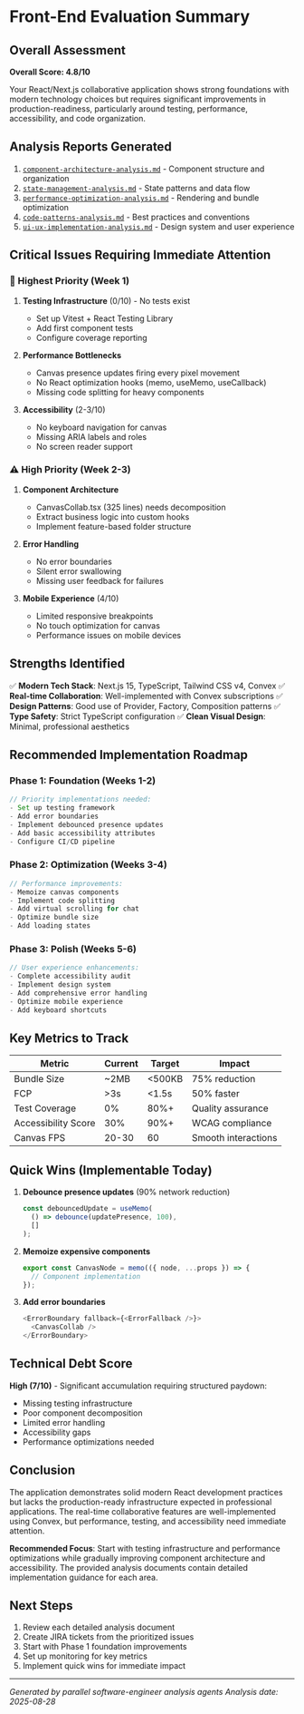 # Front-End Evaluation Summary

## Overall Assessment

**Overall Score: 4.8/10**

Your React/Next.js collaborative application shows strong foundations with modern technology choices but requires significant improvements in production-readiness, particularly around testing, performance, accessibility, and code organization.

## Analysis Reports Generated

1. [`component-architecture-analysis.md`](./component-architecture-analysis.md) - Component structure and organization
2. [`state-management-analysis.md`](./state-management-analysis.md) - State patterns and data flow
3. [`performance-optimization-analysis.md`](./performance-optimization-analysis.md) - Rendering and bundle optimization
4. [`code-patterns-analysis.md`](./code-patterns-analysis.md) - Best practices and conventions
5. [`ui-ux-implementation-analysis.md`](./ui-ux-implementation-analysis.md) - Design system and user experience

## Critical Issues Requiring Immediate Attention

### 🚨 Highest Priority (Week 1)
1. **Testing Infrastructure** (0/10) - No tests exist
   - Set up Vitest + React Testing Library
   - Add first component tests
   - Configure coverage reporting

2. **Performance Bottlenecks**
   - Canvas presence updates firing every pixel movement
   - No React optimization hooks (memo, useMemo, useCallback)
   - Missing code splitting for heavy components

3. **Accessibility** (2-3/10)
   - No keyboard navigation for canvas
   - Missing ARIA labels and roles
   - No screen reader support

### ⚠️ High Priority (Week 2-3)
1. **Component Architecture**
   - CanvasCollab.tsx (325 lines) needs decomposition
   - Extract business logic into custom hooks
   - Implement feature-based folder structure

2. **Error Handling**
   - No error boundaries
   - Silent error swallowing
   - Missing user feedback for failures

3. **Mobile Experience** (4/10)
   - Limited responsive breakpoints
   - No touch optimization for canvas
   - Performance issues on mobile devices

## Strengths Identified

✅ **Modern Tech Stack**: Next.js 15, TypeScript, Tailwind CSS v4, Convex
✅ **Real-time Collaboration**: Well-implemented with Convex subscriptions
✅ **Design Patterns**: Good use of Provider, Factory, Composition patterns
✅ **Type Safety**: Strict TypeScript configuration
✅ **Clean Visual Design**: Minimal, professional aesthetics

## Recommended Implementation Roadmap

### Phase 1: Foundation (Weeks 1-2)
```typescript
// Priority implementations needed:
- Set up testing framework
- Add error boundaries
- Implement debounced presence updates
- Add basic accessibility attributes
- Configure CI/CD pipeline
```

### Phase 2: Optimization (Weeks 3-4)
```typescript
// Performance improvements:
- Memoize canvas components
- Implement code splitting
- Add virtual scrolling for chat
- Optimize bundle size
- Add loading states
```

### Phase 3: Polish (Weeks 5-6)
```typescript
// User experience enhancements:
- Complete accessibility audit
- Implement design system
- Add comprehensive error handling
- Optimize mobile experience
- Add keyboard shortcuts
```

## Key Metrics to Track

| Metric | Current | Target | Impact |
|--------|---------|--------|--------|
| Bundle Size | ~2MB | <500KB | 75% reduction |
| FCP | >3s | <1.5s | 50% faster |
| Test Coverage | 0% | 80%+ | Quality assurance |
| Accessibility Score | 30% | 90%+ | WCAG compliance |
| Canvas FPS | 20-30 | 60 | Smooth interactions |

## Quick Wins (Implementable Today)

1. **Debounce presence updates** (90% network reduction)
   ```typescript
   const debouncedUpdate = useMemo(
     () => debounce(updatePresence, 100),
     []
   );
   ```

2. **Memoize expensive components**
   ```typescript
   export const CanvasNode = memo(({ node, ...props }) => {
     // Component implementation
   });
   ```

3. **Add error boundaries**
   ```typescript
   <ErrorBoundary fallback={<ErrorFallback />}>
     <CanvasCollab />
   </ErrorBoundary>
   ```

## Technical Debt Score

**High (7/10)** - Significant accumulation requiring structured paydown:
- Missing testing infrastructure
- Poor component decomposition
- Limited error handling
- Accessibility gaps
- Performance optimizations needed

## Conclusion

The application demonstrates solid modern React development practices but lacks the production-ready infrastructure expected in professional applications. The real-time collaborative features are well-implemented using Convex, but performance, testing, and accessibility need immediate attention.

**Recommended Focus**: Start with testing infrastructure and performance optimizations while gradually improving component architecture and accessibility. The provided analysis documents contain detailed implementation guidance for each area.

## Next Steps

1. Review each detailed analysis document
2. Create JIRA tickets from the prioritized issues
3. Start with Phase 1 foundation improvements
4. Set up monitoring for key metrics
5. Implement quick wins for immediate impact

---

*Generated by parallel software-engineer analysis agents*
*Analysis date: 2025-08-28*
